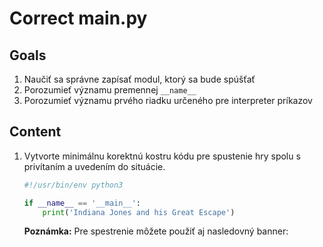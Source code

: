 # Correct main.py

## Goals

1. Naučiť sa správne zapísať modul, ktorý sa bude spúšťať
2. Porozumieť významu premennej `__name__`
3. Porozumieť významu prvého riadku určeného pre interpreter príkazov

## Content

1. Vytvorte minimálnu korektnú kostru kódu pre spustenie hry spolu s privítaním a uvedením do situácie.

   ```python
   #!/usr/bin/env python3

   if __name__ == '__main__':
       print('Indiana Jones and his Great Escape')
   ```

    **Poznámka:** Pre spestrenie môžete použiť aj nasledovný banner:
